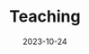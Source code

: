---
title: 'Teaching'
date: 2023-10-24
type: landing

design:
  spacing: '5rem'

# Page sections
sections:
  - block: resume_modified
    content:
      username: teaching_user
    design:
      # Hugo date format
      date_format: 'January 2006'
      # Education or Experience section first?
      is_education_first: false
  - block: resume-skills
    content:
      title: Skills & Hobbies
      username: admin
    design:
      show_skill_percentage: false
  - block: resume-awards
    content:
      title: Awards
      username: admin
      icon: brands/um
  - block: resume-languages
    content:
      title: Languages
      username: admin
---